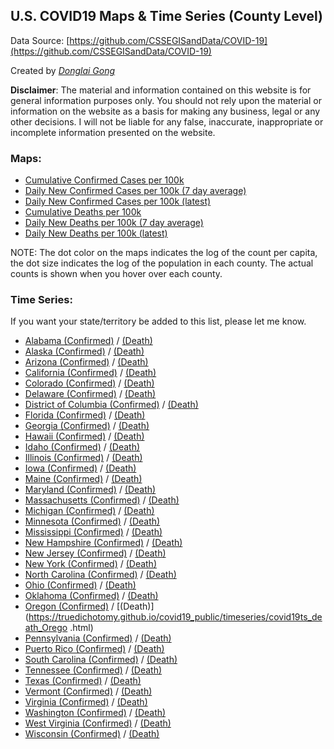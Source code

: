 ## U.S. COVID19 Maps & Time Series (County Level)
Data Source: [https://github.com/CSSEGISandData/COVID-19](https://github.com/CSSEGISandData/COVID-19)

Created by [_Donglai Gong_](mailto:gong@bluetao.com)

**Disclaimer**: The material and information contained on this website is for general information purposes only. You should not rely upon the material or information on the website as a basis for making any business, legal or any other decisions. I will not be liable for any false, inaccurate, inappropriate or incomplete information presented on the website.

### Maps: 

- [Cumulative Confirmed Cases per 100k](https://truedichotomy.github.io/covid19_public/maps/covid19map_confirmed.html)
- [Daily New Confirmed Cases per 100k (7 day average)](https://truedichotomy.github.io/covid19_public/maps/covid19map_delta_confirmed_7days.html)
- [Daily New Confirmed Cases per 100k (latest)](https://truedichotomy.github.io/covid19_public/maps/covid19map_delta_confirmed_latest.html)
- [Cumulative Deaths per 100k](https://truedichotomy.github.io/covid19_public/maps/covid19map_death.html)
- [Daily New Deaths per 100k (7 day average)](https://truedichotomy.github.io/covid19_public/maps/covid19map_delta_death_7days.html)
- [Daily New Deaths per 100k (latest)](https://truedichotomy.github.io/covid19_public/maps/covid19map_delta_death_latest.html)

NOTE: The dot color on the maps indicates the log of the count per capita, the dot size indicates the log of the population in each county. The actual counts is shown when you hover over each county.

### Time Series:

If you want your state/territory be added to this list, please let me know.

- [Alabama (Confirmed)](https://truedichotomy.github.io/covid19_public/timeseries/covid19ts_confirmed_Alabama.html) / [(Death)](https://truedichotomy.github.io/covid19_public/timeseries/covid19ts_death_Alabama.html)
- [Alaska (Confirmed)](https://truedichotomy.github.io/covid19_public/timeseries/covid19ts_confirmed_Alaska.html) / [(Death)](https://truedichotomy.github.io/covid19_public/timeseries/covid19ts_death_Alaska.html)
- [Arizona (Confirmed)](https://truedichotomy.github.io/covid19_public/timeseries/covid19ts_confirmed_Arizona.html) / [(Death)](https://truedichotomy.github.io/covid19_public/timeseries/covid19ts_death_Arizona.html)
- [California (Confirmed)](https://truedichotomy.github.io/covid19_public/timeseries/covid19ts_confirmed_California.html) / [(Death)](https://truedichotomy.github.io/covid19_public/timeseries/covid19ts_death_California.html)
- [Colorado (Confirmed)](https://truedichotomy.github.io/covid19_public/timeseries/covid19ts_confirmed_Colorado.html) / [(Death)](https://truedichotomy.github.io/covid19_public/timeseries/covid19ts_death_Colorado.html)
- [Delaware (Confirmed)](https://truedichotomy.github.io/covid19_public/timeseries/covid19ts_confirmed_Delaware.html) / [(Death)](https://truedichotomy.github.io/covid19_public/timeseries/covid19ts_death_Delaware.html)
- [District of Columbia (Confirmed)](https://truedichotomy.github.io/covid19_public/timeseries/covid19ts_confirmed_DistrictofColumbia.html) / [(Death)](https://truedichotomy.github.io/covid19_public/timeseries/covid19ts_death_DistrictofColumbia.html)
- [Florida (Confirmed)](https://truedichotomy.github.io/covid19_public/timeseries/covid19ts_confirmed_Florida.html) / [(Death)](https://truedichotomy.github.io/covid19_public/timeseries/covid19ts_death_Florida.html)
- [Georgia (Confirmed)](https://truedichotomy.github.io/covid19_public/timeseries/covid19ts_confirmed_Georgia.html) / [(Death)](https://truedichotomy.github.io/covid19_public/timeseries/covid19ts_death_Georgia.html)
- [Hawaii (Confirmed)](https://truedichotomy.github.io/covid19_public/timeseries/covid19ts_confirmed_Hawaii.html) / [(Death)](https://truedichotomy.github.io/covid19_public/timeseries/covid19ts_death_Hawaii.html)
- [Idaho (Confirmed)](https://truedichotomy.github.io/covid19_public/timeseries/covid19ts_confirmed_Idaho.html) / [(Death)](https://truedichotomy.github.io/covid19_public/timeseries/covid19ts_death_Idaho.html)
- [Illinois (Confirmed)](https://truedichotomy.github.io/covid19_public/timeseries/covid19ts_confirmed_Illinois.html) / [(Death)](https://truedichotomy.github.io/covid19_public/timeseries/covid19ts_death_Illinois.html)
- [Iowa (Confirmed)](https://truedichotomy.github.io/covid19_public/timeseries/covid19ts_confirmed_Iowa.html) / [(Death)](https://truedichotomy.github.io/covid19_public/timeseries/covid19ts_death_Iowa.html)
- [Maine (Confirmed)](https://truedichotomy.github.io/covid19_public/timeseries/covid19ts_confirmed_Maine.html) / [(Death)](https://truedichotomy.github.io/covid19_public/timeseries/covid19ts_death_Maine.html)
- [Maryland (Confirmed)](https://truedichotomy.github.io/covid19_public/timeseries/covid19ts_confirmed_Maryland.html) / [(Death)](https://truedichotomy.github.io/covid19_public/timeseries/covid19ts_death_Maryland.html)
- [Massachusetts (Confirmed)](https://truedichotomy.github.io/covid19_public/timeseries/covid19ts_confirmed_Massachusetts.html) / [(Death)](https://truedichotomy.github.io/covid19_public/timeseries/covid19ts_death_Massachusetts.html)
- [Michigan (Confirmed)](https://truedichotomy.github.io/covid19_public/timeseries/covid19ts_confirmed_Michigan.html) / [(Death)](https://truedichotomy.github.io/covid19_public/timeseries/covid19ts_death_Michigan.html)
- [Minnesota (Confirmed)](https://truedichotomy.github.io/covid19_public/timeseries/covid19ts_confirmed_Minnesota.html) / [(Death)](https://truedichotomy.github.io/covid19_public/timeseries/covid19ts_death_Minnesota.html)
- [Mississippi (Confirmed)](https://truedichotomy.github.io/covid19_public/timeseries/covid19ts_confirmed_Mississippi.html) / [(Death)](https://truedichotomy.github.io/covid19_public/timeseries/covid19ts_death_Mississippi.html)
- [New Hampshire (Confirmed)](https://truedichotomy.github.io/covid19_public/timeseries/covid19ts_confirmed_NewHampshire.html) / [(Death)](https://truedichotomy.github.io/covid19_public/timeseries/covid19ts_death_NewHampshire.html)
- [New Jersey (Confirmed)](https://truedichotomy.github.io/covid19_public/timeseries/covid19ts_confirmed_NewJersey.html) / [(Death)](https://truedichotomy.github.io/covid19_public/timeseries/covid19ts_death_NewJersey.html)
- [New York (Confirmed)](https://truedichotomy.github.io/covid19_public/timeseries/covid19ts_confirmed_NewYork.html) / [(Death)](https://truedichotomy.github.io/covid19_public/timeseries/covid19ts_death_NewYork.html)
- [North Carolina (Confirmed)](https://truedichotomy.github.io/covid19_public/timeseries/covid19ts_confirmed_NorthCarolina.html) / [(Death)](https://truedichotomy.github.io/covid19_public/timeseries/covid19ts_death_NorthCarolina.html)
- [Ohio (Confirmed)](https://truedichotomy.github.io/covid19_public/timeseries/covid19ts_confirmed_Ohio.html) / [(Death)](https://truedichotomy.github.io/covid19_public/timeseries/covid19ts_death_Ohio.html)
- [Oklahoma (Confirmed)](https://truedichotomy.github.io/covid19_public/timeseries/covid19ts_confirmed_Oklahoma.html) / [(Death)](https://truedichotomy.github.io/covid19_public/timeseries/covid19ts_death_Oklahoma.html)
- [Oregon (Confirmed)](https://truedichotomy.github.io/covid19_public/timeseries/covid19ts_confirmed_Oregon.html) / [(Death)](https://truedichotomy.github.io/covid19_public/timeseries/covid19ts_death_Orego .html)
- [Pennsylvania (Confirmed)](https://truedichotomy.github.io/covid19_public/timeseries/covid19ts_confirmed_Pennsylvania.html) / [(Death)](https://truedichotomy.github.io/covid19_public/timeseries/covid19ts_death_Pennsylvania.html)
- [Puerto Rico (Confirmed)](https://truedichotomy.github.io/covid19_public/timeseries/covid19ts_confirmed_PuertoRico.html) / [(Death)](https://truedichotomy.github.io/covid19_public/timeseries/covid19ts_death_PuertoRico.html)
- [South Carolina (Confirmed)](https://truedichotomy.github.io/covid19_public/timeseries/covid19ts_confirmed_SouthCarolina.html) / [(Death)](https://truedichotomy.github.io/covid19_public/timeseries/covid19ts_death_SouthCarolina.html)
- [Tennessee (Confirmed)](https://truedichotomy.github.io/covid19_public/timeseries/covid19ts_confirmed_Tennessee.html) / [(Death)](https://truedichotomy.github.io/covid19_public/timeseries/covid19ts_death_Tennessee.html)
- [Texas (Confirmed)](https://truedichotomy.github.io/covid19_public/timeseries/covid19ts_confirmed_Texas.html) / [(Death)](https://truedichotomy.github.io/covid19_public/timeseries/covid19ts_death_Texas.html)
- [Vermont (Confirmed)](https://truedichotomy.github.io/covid19_public/timeseries/covid19ts_confirmed_Vermont.html) / [(Death)](https://truedichotomy.github.io/covid19_public/timeseries/covid19ts_death_Vermont.html)
- [Virginia (Confirmed)](https://truedichotomy.github.io/covid19_public/timeseries/covid19ts_confirmed_Virginia.html) / [(Death)](https://truedichotomy.github.io/covid19_public/timeseries/covid19ts_death_Virginia.html)
- [Washington (Confirmed)](https://truedichotomy.github.io/covid19_public/timeseries/covid19ts_confirmed_Washington.html) / [(Death)](https://truedichotomy.github.io/covid19_public/timeseries/covid19ts_death_Washington.html)
- [West Virginia (Confirmed)](https://truedichotomy.github.io/covid19_public/timeseries/covid19ts_confirmed_WestVirginia.html) / [(Death)](https://truedichotomy.github.io/covid19_public/timeseries/covid19ts_death_WestVirginia.html)
- [Wisconsin (Confirmed)](https://truedichotomy.github.io/covid19_public/timeseries/covid19ts_confirmed_Wisconsin.html) / [(Death)](https://truedichotomy.github.io/covid19_public/timeseries/covid19ts_death_Wisconsin.html)



